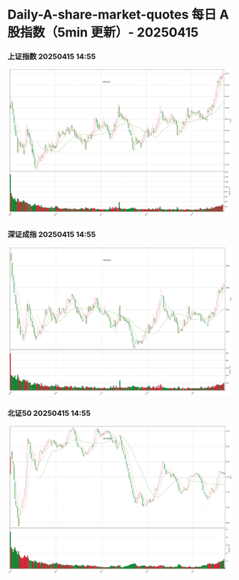 
# Daily-A-share-market-quotes 每日 A 股指数（5min 更新）- 20250415

### 上证指数 20250415 14:55
![](./fig/2025/4/20250415-sh000001.png)

### 深证成指 20250415 14:55
![](./fig/2025/4/20250415-sz399001.png)

### 北证50 20250415 14:55
![](./fig/2025/4/20250415-bj899050.png)
